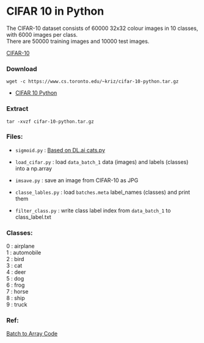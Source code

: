 # CIFAR 10 in Python

The CIFAR-10 dataset consists of 60000 32x32 colour images in 10 classes, with 6000 images per class.  
There are 50000 training images and 10000 test images. 

[CIFAR-10](https://www.cs.toronto.edu/~kriz/cifar.html)  

### Download

    wget -c https://www.cs.toronto.edu/~kriz/cifar-10-python.tar.gz

* [CIFAR 10 Python](https://www.cs.toronto.edu/~kriz/cifar-10-python.tar.gz)

### Extract

    tar -xvzf cifar-10-python.tar.gz

### Files:

* `sigmoid.py` : [Based on DL.ai cats.py ](https://github.com/EN10/DL.ai/blob/master/w2/cats.py)

* `load_cifar.py` : load `data_batch_1` data (images) and labels (classes) into a np.array 

* `imsave.py` : save an image from CIFAR-10 as JPG

* `classe_lables.py` : load `batches.meta` label_names (classes) and print them  

* `filter_class.py` : write class label index from `data_batch_1` to class_label.txt

### Classes:

0 : airplane  
1 : automobile  
2 : bird  
3 : cat  
4 : deer  
5 : dog  
6 : frog  
7 : horse  
8 : ship  
9 : truck  

### Ref:

[Batch to Array Code](https://gist.github.com/juliensimon/273bef4c5b4490c687b2f92ee721b546)